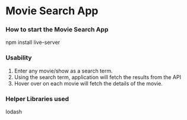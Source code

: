 # Movie Search App
### How to start the Movie Search App
npm install live-server

### Usability
1. Enter any movie/show as a search term. 
2. Using the search term, application will fetch the results from the API
3. Hover over on each movie will fetch the details of the movie.

### Helper Libraries used 
lodash

